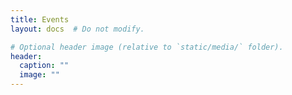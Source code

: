```yaml
---
title: Events
layout: docs  # Do not modify.

# Optional header image (relative to `static/media/` folder).
header:
  caption: ""
  image: ""
---
```

